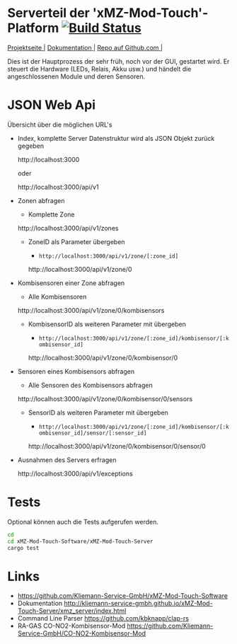 # Serverteil der 'xMZ-Mod-Touch'-Platform [![Build Status](https://travis-ci.org/Kliemann-Service-GmbH/xMZ-Mod-Touch-Server.svg?branch=master)](https://travis-ci.org/Kliemann-Service-GmbH/xMZ-Mod-Touch-Server)

[Projektseite |][homepage]&nbsp;[Dokumentation |][doku]&nbsp;[Repo auf Github.com |][repo]

Dies ist der Hauptprozess der sehr früh, noch vor der GUI, gestartet wird.
Er steuert die Hardware (LEDs, Relais, Akku usw.) und händelt die angeschlossenen
Module und deren Sensoren.


# JSON Web Api
Übersicht über die möglichen URL's

* Index, komplette Server Datenstruktur wird als JSON Objekt zurück gegeben    
    
    http://localhost:3000
    
    oder
    
    http://localhost:3000/api/v1

* Zonen abfragen
    * Komplette Zone
    
    http://localhost:3000/api/v1/zones

    * ZoneID als Parameter übergeben 
        * `http://localhost:3000/api/v1/zone/[:zone_id]`
    
        http://localhost:3000/api/v1/zone/0

* Kombisensoren einer Zone abfragen
    * Alle Kombisensoren
    
    http://localhost:3000/api/v1/zone/0/kombisensors

    * KombisensorID als weiteren Parameter mit übergeben
        * `http://localhost:3000/api/v1/zone/[:zone_id]/kombisensor/[:kombisensor_id]`
    
        http://localhost:3000/api/v1/zone/0/kombisensor/0

* Sensoren eines Kombisensors abfragen
    * Alle Sensoren des Kombisensors abfragen        
    
    http://localhost:3000/api/v1/zone/0/kombisensor/0/sensors

    * SensorID als weiteren Parameter mit übergeben
        * `http://localhost:3000/api/v1/zone/[:zone_id]/kombisensor/[:kombisensor_id]/sensor/[:sensor_id]`
        
        http://localhost:3000/api/v1/zone/0/kombisensor/0/sensor/0

* Ausnahmen des Servers erfragen
    
    http://localhost:3000/api/v1/exceptions


# Tests
Optional können auch die Tests aufgerufen werden.

```bash
cd
cd xMZ-Mod-Touch-Software/xMZ-Mod-Touch-Server
cargo test
```


# Links

* https://github.com/Kliemann-Service-GmbH/xMZ-Mod-Touch-Software
* Dokumentation http://kliemann-service-gmbh.github.io/xMZ-Mod-Touch-Server/xmz_server/index.html
* Command Line Parser https://github.com/kbknapp/clap-rs
* RA-GAS CO-NO2-Kombisensor-Mod https://github.com/Kliemann-Service-GmbH/CO-NO2-Kombisensor-Mod

[1]: https://github.com/Kliemann-Service-GmbH/xMZ-Mod-Touch-Software
[homepage]: http://kliemann-service-gmbh.github.io/xMZ-Mod-Touch-Server
[repo]: https://github.com/Kliemann-Service-GmbH/xMZ-Mod-Touch-Server
[doku]: http://kliemann-service-gmbh.github.io/xMZ-Mod-Touch-Server/xmz_server/index.html
